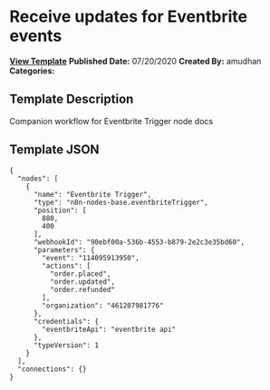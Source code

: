 # Receive updates for Eventbrite events

**[View Template](https://n8n.io/workflows/538-/)**  **Published Date:** 07/20/2020  **Created By:** amudhan  **Categories:**   

## Template Description

Companion workflow for Eventbrite Trigger node docs



## Template JSON

```
{
  "nodes": [
    {
      "name": "Eventbrite Trigger",
      "type": "n8n-nodes-base.eventbriteTrigger",
      "position": [
        880,
        400
      ],
      "webhookId": "90ebf00a-536b-4553-b879-2e2c3e35bd60",
      "parameters": {
        "event": "114095913950",
        "actions": [
          "order.placed",
          "order.updated",
          "order.refunded"
        ],
        "organization": "461207981776"
      },
      "credentials": {
        "eventbriteApi": "eventbrite api"
      },
      "typeVersion": 1
    }
  ],
  "connections": {}
}
```
